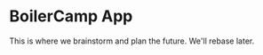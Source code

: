 BoilerCamp App
==============

This is where we brainstorm and plan the future. We'll rebase later.
